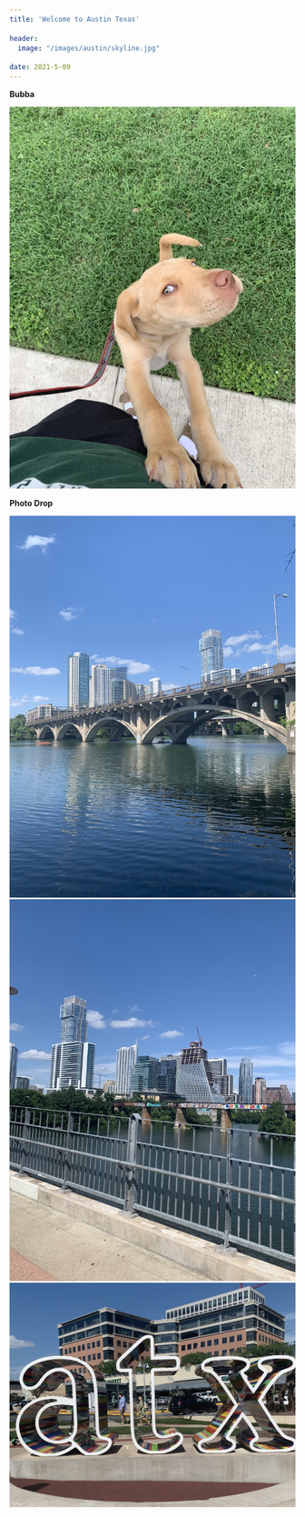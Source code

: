 ```yaml
---
title: 'Welcome to Austin Texas'

header:
  image: "/images/austin/skyline.jpg"

date: 2021-5-09
---
```


**Bubba**

!["insert photo"](/images/austin/bubba.jpg)


**Photo Drop**

!["insert photo"](/images/austin/austin1.jpg)
!["insert photo"](/images/austin/austin2.jpg)
!["insert photo"](/images/austin/austin3.jpg)
